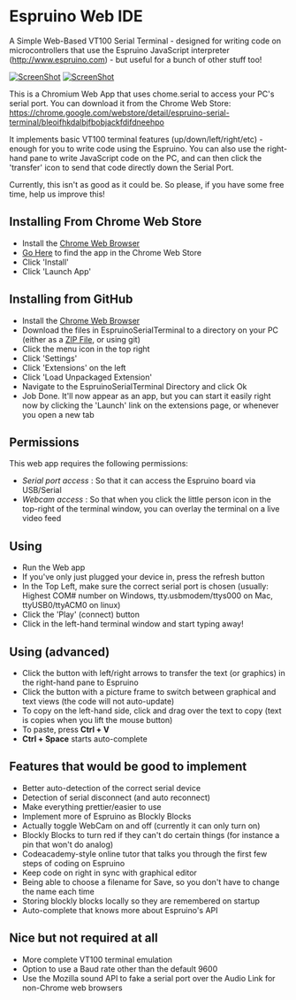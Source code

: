Espruino Web IDE
======================

A Simple Web-Based VT100 Serial Terminal - designed for writing code on microcontrollers that use the Espruino JavaScript interpreter (http://www.espruino.com) - but useful for a bunch of other stuff too!

[![ScreenShot](https://raw.github.com/espruino/EspruinoWebIDE/master/extras/screenshot.png)](http://youtu.be/Fjju_QhzL-c)
[![ScreenShot](https://raw.github.com/espruino/EspruinoWebIDE/master/extras/screenshot2.png)](http://youtu.be/Fjju_QhzL-c)

This is a Chromium Web App that uses chome.serial to access your PC's serial port. You can download it from the Chrome Web Store: https://chrome.google.com/webstore/detail/espruino-serial-terminal/bleoifhkdalbjfbobjackfdifdneehpo

It implements basic VT100 terminal features (up/down/left/right/etc) - enough for you to write code using the Espruino. You can also use the right-hand pane to write JavaScript code on the PC, and can then click the 'transfer' icon to send that code directly down the Serial Port.

Currently, this isn't as good as it could be. So please, if you have some free time, help us improve this!

Installing From Chrome Web Store
----------------------------

* Install the [Chrome Web Browser](https://www.google.com/intl/en/chrome/browser/)
* [Go Here](https://chrome.google.com/webstore/detail/espruino-serial-terminal/bleoifhkdalbjfbobjackfdifdneehpo) to find the app in the Chrome Web Store
* Click 'Install'
* Click 'Launch App'

Installing from GitHub
-------------------

* Install the [Chrome Web Browser](https://www.google.com/intl/en/chrome/browser/)
* Download the files in EspruinoSerialTerminal to a directory on your PC (either as a [ZIP File](https://github.com/espruino/EspruinoWebIDE/archive/master.zip), or using git)
* Click the menu icon in the top right
* Click 'Settings'
* Click 'Extensions' on the left
* Click 'Load Unpackaged Extension'
* Navigate to the EspruinoSerialTerminal Directory and click Ok
* Job Done. It'll now appear as an app, but you can start it easily right now by clicking the 'Launch' link on the extensions page, or whenever you open a new tab

Permissions
----------

This web app requires the following permissions:
* *Serial port access* : So that it can access the Espruino board via USB/Serial
* *Webcam access* : So that when you click the little person icon in the top-right of the terminal window, you can overlay the terminal on a live video feed

Using
-----

* Run the Web app
* If you've only just plugged your device in, press the refresh button
* In the Top Left, make sure the correct serial port is chosen (usually: Highest COM# number on Windows, tty.usbmodem/ttys000 on Mac, ttyUSB0/ttyACM0 on linux)
* Click the 'Play' (connect) button
* Click in the left-hand terminal window and start typing away!

Using (advanced)
--------------
* Click the button with left/right arrows to transfer the text (or graphics) in the right-hand pane to Espruino
* Click the button with a picture frame to switch between graphical and text views (the code will not auto-update)
* To copy on the left-hand side, click and drag over the text to copy (text is copies when you lift the mouse button)
* To paste, press **Ctrl + V**
* **Ctrl + Space** starts auto-complete

Features that would be good to implement
-----------------------------------
* Better auto-detection of the correct serial device
* Detection of serial disconnect (and auto reconnect)
* Make everything prettier/easier to use
* Implement more of Espruino as Blockly Blocks
* Actually toggle WebCam on and off (currently it can only turn on)
* Blockly Blocks to turn red if they can't do certain things (for instance a pin that won't do analog)
* Codeacademy-style online tutor that talks you through the first few steps of coding on Espruino
* Keep code on right in sync with graphical editor
* Being able to choose a filename for Save, so you don't have to change the name each time
* Storing blockly blocks locally so they are remembered on startup
* Auto-complete that knows more about Espruino's API

Nice but not required at all
-------------------------
* More complete VT100 terminal emulation
* Option to use a Baud rate other than the default 9600
* Use the Mozilla sound API to fake a serial port over the Audio Link for non-Chrome web browsers
